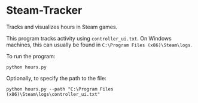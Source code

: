 # Steam-Tracker
Tracks and visualizes hours in Steam games.

This program tracks activity using `controller_ui.txt`. On Windows machines, this can usually be found in `C:\Program Files (x86)\Steam\logs`.

To run the program:

`python hours.py`

Optionally, to specify the path to the file:

`python hours.py --path "C:\Program Files (x86)\Steam\logs\controller_ui.txt"`
